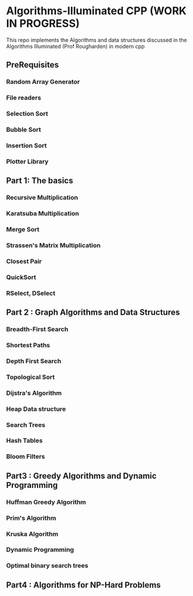 # Algorithms-Illuminated  CPP (WORK IN PROGRESS) 
This repo implements the Algorithms and data structures discussed in the Algorithms Illuminated (Prof Rougharden) in modern cpp

## PreRequisites 
### Random Array Generator 
### File readers
### Selection Sort
### Bubble Sort
### Insertion Sort
### Plotter Library

## Part 1: The basics 
### Recursive Multiplication
### Karatsuba Multiplication
### Merge Sort
### Strassen's Matrix Multiplication
### Closest Pair
### QuickSort
### RSelect, DSelect

## Part 2 : Graph Algorithms and Data Structures
### Breadth-First Search 
### Shortest Paths
### Depth First Search
### Topological Sort
### Dijstra's Algorithm
### Heap Data structure 
### Search Trees
### Hash Tables
### Bloom Filters


## Part3 : Greedy Algorithms and Dynamic Programming
### Huffman Greedy Algorithm
### Prim's Algorithm 
### Kruska Algorithm
### Dynamic Programming
### Optimal binary search trees

## Part4 : Algorithms for NP-Hard Problems 
